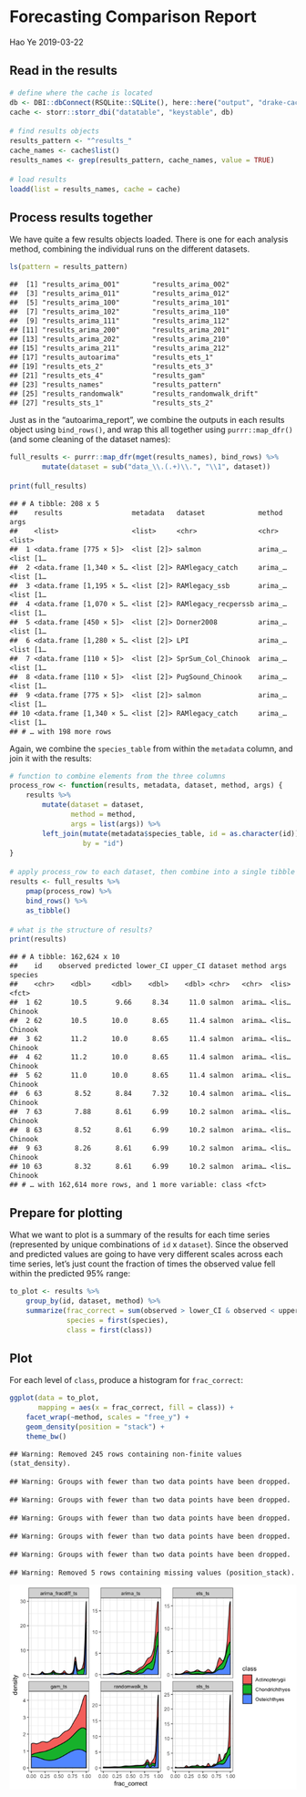 Forecasting Comparison Report
================
Hao Ye
2019-03-22

## Read in the results

``` r
# define where the cache is located
db <- DBI::dbConnect(RSQLite::SQLite(), here::here("output", "drake-cache.sqlite"))
cache <- storr::storr_dbi("datatable", "keystable", db)

# find results objects
results_pattern <- "^results_"
cache_names <- cache$list()
results_names <- grep(results_pattern, cache_names, value = TRUE)

# load results
loadd(list = results_names, cache = cache)
```

## Process results together

We have quite a few results objects loaded. There is one for each
analysis method, combining the individual runs on the different
datasets.

``` r
ls(pattern = results_pattern)
```

    ##  [1] "results_arima_001"        "results_arima_002"       
    ##  [3] "results_arima_011"        "results_arima_012"       
    ##  [5] "results_arima_100"        "results_arima_101"       
    ##  [7] "results_arima_102"        "results_arima_110"       
    ##  [9] "results_arima_111"        "results_arima_112"       
    ## [11] "results_arima_200"        "results_arima_201"       
    ## [13] "results_arima_202"        "results_arima_210"       
    ## [15] "results_arima_211"        "results_arima_212"       
    ## [17] "results_autoarima"        "results_ets_1"           
    ## [19] "results_ets_2"            "results_ets_3"           
    ## [21] "results_ets_4"            "results_gam"             
    ## [23] "results_names"            "results_pattern"         
    ## [25] "results_randomwalk"       "results_randomwalk_drift"
    ## [27] "results_sts_1"            "results_sts_2"

Just as in the “autoarima\_report”, we combine the outputs in each
results object using `bind_rows()`, and wrap this all together using
`purrr::map_dfr()` (and some cleaning of the dataset names):

``` r
full_results <- purrr::map_dfr(mget(results_names), bind_rows) %>%
        mutate(dataset = sub("data_\\.(.+)\\.", "\\1", dataset))

print(full_results)
```

    ## # A tibble: 208 x 5
    ##    results                 metadata   dataset             method  args     
    ##    <list>                  <list>     <chr>               <chr>   <list>   
    ##  1 <data.frame [775 × 5]>  <list [2]> salmon              arima_… <list [1…
    ##  2 <data.frame [1,340 × 5… <list [2]> RAMlegacy_catch     arima_… <list [1…
    ##  3 <data.frame [1,195 × 5… <list [2]> RAMlegacy_ssb       arima_… <list [1…
    ##  4 <data.frame [1,070 × 5… <list [2]> RAMlegacy_recperssb arima_… <list [1…
    ##  5 <data.frame [450 × 5]>  <list [2]> Dorner2008          arima_… <list [1…
    ##  6 <data.frame [1,280 × 5… <list [2]> LPI                 arima_… <list [1…
    ##  7 <data.frame [110 × 5]>  <list [2]> SprSum_Col_Chinook  arima_… <list [1…
    ##  8 <data.frame [110 × 5]>  <list [2]> PugSound_Chinook    arima_… <list [1…
    ##  9 <data.frame [775 × 5]>  <list [2]> salmon              arima_… <list [1…
    ## 10 <data.frame [1,340 × 5… <list [2]> RAMlegacy_catch     arima_… <list [1…
    ## # … with 198 more rows

Again, we combine the `species_table` from within the `metadata` column,
and join it with the results:

``` r
# function to combine elements from the three columns
process_row <- function(results, metadata, dataset, method, args) {
    results %>%
        mutate(dataset = dataset, 
               method = method, 
               args = list(args)) %>%
        left_join(mutate(metadata$species_table, id = as.character(id)), 
                  by = "id")
}

# apply process_row to each dataset, then combine into a single tibble
results <- full_results %>%
    pmap(process_row) %>%
    bind_rows() %>%
    as_tibble()

# what is the structure of results?
print(results)
```

    ## # A tibble: 162,624 x 10
    ##    id    observed predicted lower_CI upper_CI dataset method args  species
    ##    <chr>    <dbl>     <dbl>    <dbl>    <dbl> <chr>   <chr>  <lis> <fct>  
    ##  1 62       10.5       9.66     8.34     11.0 salmon  arima… <lis… Chinook
    ##  2 62       10.5      10.0      8.65     11.4 salmon  arima… <lis… Chinook
    ##  3 62       11.2      10.0      8.65     11.4 salmon  arima… <lis… Chinook
    ##  4 62       11.2      10.0      8.65     11.4 salmon  arima… <lis… Chinook
    ##  5 62       11.0      10.0      8.65     11.4 salmon  arima… <lis… Chinook
    ##  6 63        8.52      8.84     7.32     10.4 salmon  arima… <lis… Chinook
    ##  7 63        7.88      8.61     6.99     10.2 salmon  arima… <lis… Chinook
    ##  8 63        8.52      8.61     6.99     10.2 salmon  arima… <lis… Chinook
    ##  9 63        8.26      8.61     6.99     10.2 salmon  arima… <lis… Chinook
    ## 10 63        8.32      8.61     6.99     10.2 salmon  arima… <lis… Chinook
    ## # … with 162,614 more rows, and 1 more variable: class <fct>

## Prepare for plotting

What we want to plot is a summary of the results for each time series
(represented by unique combinations of `id` x `dataset`). Since the
observed and predicted values are going to have very different scales
across each time series, let’s just count the fraction of times the
observed value fell within the predicted 95% range:

``` r
to_plot <- results %>%
    group_by(id, dataset, method) %>%
    summarize(frac_correct = sum(observed > lower_CI & observed < upper_CI) / n(), 
              species = first(species), 
              class = first(class))
```

## Plot

For each level of `class`, produce a histogram for `frac_correct`:

``` r
ggplot(data = to_plot, 
       mapping = aes(x = frac_correct, fill = class)) + 
    facet_wrap(~method, scales = "free_y") + 
    geom_density(position = "stack") + 
    theme_bw()
```

    ## Warning: Removed 245 rows containing non-finite values (stat_density).

    ## Warning: Groups with fewer than two data points have been dropped.
    
    ## Warning: Groups with fewer than two data points have been dropped.
    
    ## Warning: Groups with fewer than two data points have been dropped.
    
    ## Warning: Groups with fewer than two data points have been dropped.
    
    ## Warning: Groups with fewer than two data points have been dropped.

    ## Warning: Removed 5 rows containing missing values (position_stack).

![](forecasting_comparison_files/figure-gfm/unnamed-chunk-5-1.png)<!-- -->
